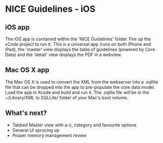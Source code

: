 NICE Guidelines - iOS
=====================

iOS app
-------
The iOS app is contained within the 'NICE Guidelines' folder. Fire up the xCode project to run it. This is a universal app (runs on both iPhone and iPad), the 'master' view displays the table of guidelines (powered by Core Data) and the 'detail' view displays the PDF in a webview.

Mac OS X app
------------
The Mac OS X is used to convert the XML from the webserver into a .sqllite file that can be dropped into the app to pre-populate the core data model. Load the app in Xcode and build and run it. The .sqlite file will be in the ~/Library/XML to SQLLite/ folder of your Mac's boot volume.

What's next?
------------

- Tabbed Master view with a-z, category and favourite options
- General UI sprucing up
- Proper memory management review